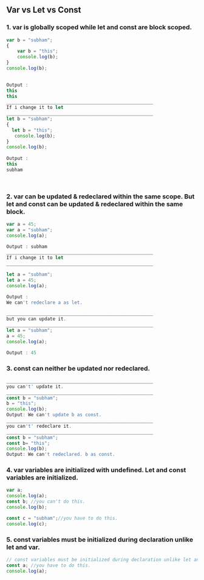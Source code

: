 ## Var vs Let vs Const
### 1. var is globally scoped while let and const are block scoped.
```js
var b = "subham";
{
    var b = "this";
    console.log(b);
}
console.log(b);

    
Output :
this
this
______________________________________________________
If i change it to let 
______________________________________________________
let b = "subham";
{
  let b = "this";
   console.log(b);
}
console.log(b);
    
Output :
this
subham

    
```



### 2. var can be updated & redeclared within the same scope. But let and const can be updated & redeclared within the same block.
```js
var a = 45;
var a = "subham";
console.log(a);

Output : subham
______________________________________________________
If i change it to let
______________________________________________________

let a = "subham";
let a = 45;
console.log(a);

Output :
We can't redeclare a as let.

______________________________________________________
but you can update it.
______________________________________________________
let a = "subham";
a = 45;
console.log(a);

Output : 45
```


### 3. const can neither be updated nor redeclared.
```js
______________________________________________________
you can't' update it.
______________________________________________________
const b = "subham";
b = "this";
console.log(b);
Output: We can't update b as const.
______________________________________________________
you can't' redeclare it.
______________________________________________________
const b = "subham";
const b= "this";
console.log(b);
Output: We can't redeclared. b as const.
```

### 4. var variables are initialized with undefined. Let and const variables are initialized.
```js
var a;
console.log(a);
const b; //you can't do this.
console.log(b);

const c = "subham";//you have to do this.
console.log(c);
```

### 5. const variables must be initialized during declaration unlike let and var.
```js
// const variables must be initialized during declaration unlike let and var.
const a; //you have to do this.
console.log(a);

```


